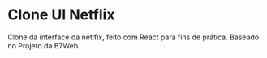 # Clone UI Netflix
Clone da interface da netlfix, feito com React para fins de prática.
Baseado no Projeto da B7Web.

